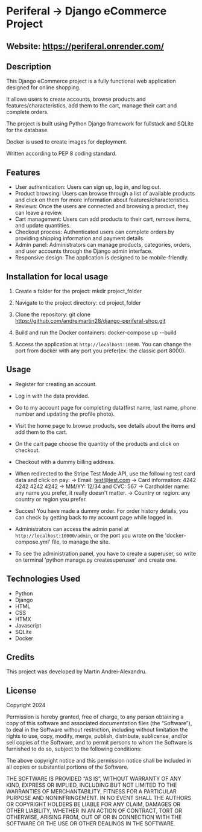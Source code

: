 # Periferal -> Django eCommerce Project

## Website: https://periferal.onrender.com/

## Description

This Django eCommerce project is a fully functional web application designed for online shopping. 

It allows users to create accounts, browse products and features/characteristics, add them to the cart, manage their cart and complete orders. 

The project is built using Python Django framework for fullstack and SQLite for the database. 

Docker is used to create images for deployment.

Written according to PEP 8 coding standard.

## Features
- User authentication: Users can sign up, log in, and log out.
- Product browsing: Users can browse through a list of available products and click on them for more information about features/characteristics.
- Reviews: Once the users are connected and browsing a product, they can leave a review.
- Cart management: Users can add products to their cart, remove items, and update quantities.
- Checkout process: Authenticated users can complete orders by providing shipping information and payment details.
- Admin panel: Administrators can manage products, categories, orders, and user accounts through the Django admin interface.
- Responsive design: The application is designed to be mobile-friendly.


## Installation for local usage
1. Create a folder for the project:
mkdir project_folder

2. Navigate to the project directory:
cd project_folder

3. Clone the repository:
git clone https://github.com/andreimartin28/django-periferal-shop.git

4. Build and run the Docker containers:
docker-compose up --build

4. Access the application at `http://localhost:10000`. You can change the port from docker with any port you prefer(ex: the classic port 8000).

## Usage

- Register for creating an account.

- Log in with the data provided.

- Go to my account page for completing data(first name, last name, phone number and updating the profile photo).

- Visit the home page to browse products, see details about the items and add them to the cart.

- On the cart page choose the quantity of the products and click on checkout.

- Checkout with a dummy billing address. 

- When redirected to the Stripe Test Mode API, use the following test card data and click on pay: 
    -> Email: test@test.com
    -> Card information: 4242 4242 4242 4242
    -> MM/YY: 12/34 and CVC: 567
    -> Cardholder name: any name you prefer, it really doesn't matter.
    -> Country or region: any country or region you prefer. 

- Succes! You have made a dummy order. For order history details, you can check by getting back to my account page while logged in.

- Administrators can access the admin panel at `http://localhost:10000/admin`, or the port you wrote on the 'docker-compose.yml' file, to manage the site.

- To see the administration panel, you have to create a superuser, so write on terminal 'python manage.py createsuperuser' and create one.

## Technologies Used

- Python
- Django
- HTML
- CSS
- HTMX
- Javascript
- SQLite
- Docker

## Credits
This project was developed by Martin Andrei-Alexandru.

## License
Copyright 2024

Permission is hereby granted, free of charge, to any person obtaining a copy of this software and associated documentation files (the “Software”), to deal in the Software without restriction, including without limitation the rights to use, copy, modify, merge, publish, distribute, sublicense, and/or sell copies of the Software, and to permit persons to whom the Software is furnished to do so, subject to the following conditions:

The above copyright notice and this permission notice shall be included in all copies or substantial portions of the Software.

THE SOFTWARE IS PROVIDED “AS IS”, WITHOUT WARRANTY OF ANY KIND, EXPRESS OR IMPLIED, INCLUDING BUT NOT LIMITED TO THE WARRANTIES OF MERCHANTABILITY, FITNESS FOR A PARTICULAR PURPOSE AND NONINFRINGEMENT. IN NO EVENT SHALL THE AUTHORS OR COPYRIGHT HOLDERS BE LIABLE FOR ANY CLAIM, DAMAGES OR OTHER LIABILITY, WHETHER IN AN ACTION OF CONTRACT, TORT OR OTHERWISE, ARISING FROM, OUT OF OR IN CONNECTION WITH THE SOFTWARE OR THE USE OR OTHER DEALINGS IN THE SOFTWARE.
